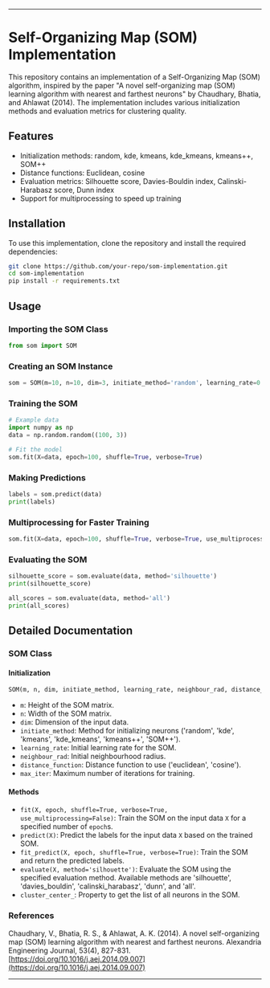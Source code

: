 ---

# Self-Organizing Map (SOM) Implementation

This repository contains an implementation of a Self-Organizing Map (SOM) algorithm, inspired by the paper "A novel self-organizing map (SOM) learning algorithm with nearest and farthest neurons" by Chaudhary, Bhatia, and Ahlawat (2014). The implementation includes various initialization methods and evaluation metrics for clustering quality.

## Features

- Initialization methods: random, kde, kmeans, kde_kmeans, kmeans++, SOM++
- Distance functions: Euclidean, cosine
- Evaluation metrics: Silhouette score, Davies-Bouldin index, Calinski-Harabasz score, Dunn index
- Support for multiprocessing to speed up training

## Installation

To use this implementation, clone the repository and install the required dependencies:

```bash
git clone https://github.com/your-repo/som-implementation.git
cd som-implementation
pip install -r requirements.txt
```

## Usage

### Importing the SOM Class

```python
from som import SOM
```

### Creating an SOM Instance

```python
som = SOM(m=10, n=10, dim=3, initiate_method='random', learning_rate=0.5, neighbour_rad=1.0, distance_function='euclidean', max_iter=1000)
```

### Training the SOM

```python
# Example data
import numpy as np
data = np.random.random((100, 3))

# Fit the model
som.fit(X=data, epoch=100, shuffle=True, verbose=True)
```

### Making Predictions

```python
labels = som.predict(data)
print(labels)
```

### Multiprocessing for Faster Training

```python
som.fit(X=data, epoch=100, shuffle=True, verbose=True, use_multiprocessing=True)
```

### Evaluating the SOM

```python
silhouette_score = som.evaluate(data, method='silhouette')
print(silhouette_score)

all_scores = som.evaluate(data, method='all')
print(all_scores)
```

## Detailed Documentation

### SOM Class

#### Initialization

```python
SOM(m, n, dim, initiate_method, learning_rate, neighbour_rad, distance_function, max_iter=None)
```

- `m`: Height of the SOM matrix.
- `n`: Width of the SOM matrix.
- `dim`: Dimension of the input data.
- `initiate_method`: Method for initializing neurons ('random', 'kde', 'kmeans', 'kde_kmeans', 'kmeans++', 'SOM++').
- `learning_rate`: Initial learning rate for the SOM.
- `neighbour_rad`: Initial neighbourhood radius.
- `distance_function`: Distance function to use ('euclidean', 'cosine').
- `max_iter`: Maximum number of iterations for training.

#### Methods

- `fit(X, epoch, shuffle=True, verbose=True, use_multiprocessing=False)`: Train the SOM on the input data `X` for a specified number of `epoch`s.
- `predict(X)`: Predict the labels for the input data `X` based on the trained SOM.
- `fit_predict(X, epoch, shuffle=True, verbose=True)`: Train the SOM and return the predicted labels.
- `evaluate(X, method='silhouette')`: Evaluate the SOM using the specified evaluation method. Available methods are 'silhouette', 'davies_bouldin', 'calinski_harabasz', 'dunn', and 'all'.
- `cluster_center_`: Property to get the list of all neurons in the SOM.

### References

Chaudhary, V., Bhatia, R. S., & Ahlawat, A. K. (2014). A novel self-organizing map (SOM) learning algorithm with nearest and farthest neurons. Alexandria Engineering Journal, 53(4), 827-831. [https://doi.org/10.1016/j.aej.2014.09.007](https://doi.org/10.1016/j.aej.2014.09.007)

---